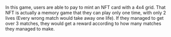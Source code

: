 ﻿In this game, users are able to pay to mint an NFT card with a 4x4 grid. That NFT is actually a memory game that they can play only one time, with only 2 lives (Every wrong match would take away one life). If they managed to get over 3 matches, they would get a reward according to how many matches they managed to make.
